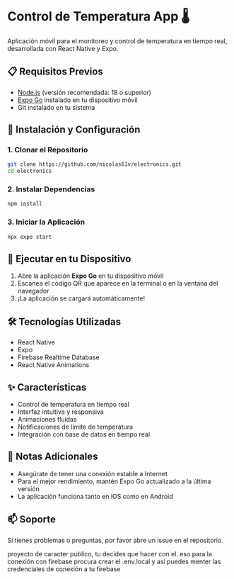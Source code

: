 # Control de Temperatura App 🌡️

Aplicación móvil para el monitoreo y control de temperatura en tiempo real, desarrollada con React Native y Expo.

## 📋 Requisitos Previos

- [Node.js](https://nodejs.org/en) (versión recomendada: 18 o superior)
- [Expo Go](https://expo.dev/client) instalado en tu dispositivo móvil
- Git instalado en tu sistema

## 🚀 Instalación y Configuración

### 1. Clonar el Repositorio

```bash
git clone https://github.com/nicolas61v/electronics.git
cd electronics
```

### 2. Instalar Dependencias

```bash
npm install
```

### 3. Iniciar la Aplicación

```bash
npx expo start
```

## 📱 Ejecutar en tu Dispositivo

1. Abre la aplicación **Expo Go** en tu dispositivo móvil
2. Escanea el código QR que aparece en la terminal o en la ventana del navegador
3. ¡La aplicación se cargará automáticamente!

## 🛠️ Tecnologías Utilizadas

- React Native
- Expo
- Firebase Realtime Database
- React Native Animations

## ✨ Características

- Control de temperatura en tiempo real
- Interfaz intuitiva y responsiva
- Animaciones fluidas
- Notificaciones de límite de temperatura
- Integración con base de datos en tiempo real

## 📝 Notas Adicionales

- Asegúrate de tener una conexión estable a Internet
- Para el mejor rendimiento, mantén Expo Go actualizado a la última versión
- La aplicación funciona tanto en iOS como en Android

## 📫 Soporte

Si tienes problemas o preguntas, por favor abre un issue en el repositorio.

proyecto de caracter publico, tu decides que hacer con el. eso para la conexión con firebase procura crear el .env.local y asi puedes menter las credenciales de conexión a tu firebase

